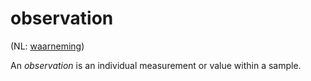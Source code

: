 # observation

(NL: [waarneming](../nl/waarneming.md))

An *observation* is an individual measurement or value within a sample.
